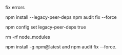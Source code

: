 fix errors 

npm install --legacy-peer-deps
npm audit fix --force

npm config set legacy-peer-deps true

 rm -rf node_modules

 npm install -g npm@latest and  npm audit fix --force. 